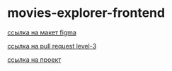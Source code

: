 # movies-explorer-frontend  

[ссылка на макет figma](https://disk.yandex.ru/d/h68RdoVuSqOFlA)

[ссылка на pull request level-3](https://github.com/NickProkhorov/movies-explorer-frontend/pull/2)

[ссылка на проект](https://mexp.nomoredomains.monster/signup)